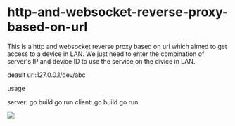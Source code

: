 # http-and-websocket-reverse-proxy-based-on-url
This is a http and websocket reverse proxy based on url which aimed to get access to a device in LAN. We just need to enter the combination of server's IP and device ID to use the service on the divice in LAN.

deault url:127.0.0.1/dev/abc

usage

server: go build go run
client: go build go run

![](https://github.com/cxq1915495507/http-and-websocket-reverse-proxy/blob/master/aa.PNG)
